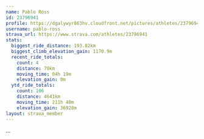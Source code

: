 ```yaml
---
name: Pablo Ross
id: 23796941
profile: https://dgalywyr863hv.cloudfront.net/pictures/athletes/23796941/14615399/1/large.jpg
username: pablo-ross
strava_url: https://www.strava.com/athletes/23796941
stats:
  biggest_ride_distance: 193.82km
  biggest_climb_elevation_gain: 1170.9m
  recent_ride_totals:
    count: 4
    distance: 70km
    moving_time: 04h 19m
    elevation_gain: 0m
  ytd_ride_totals:
    count: 106
    distance: 4641km
    moving_time: 211h 40m
    elevation_gain: 36928m
layout: strava_member
--- 
```

...
